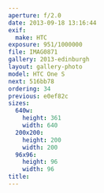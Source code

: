 ```yaml
---
aperture: f/2.0
date: 2013-09-18 13:16:44
exif:
  make: HTC
exposure: 951/1000000
file: IMAG0871
gallery: 2013-edinburgh
layout: gallery-photo
model: HTC One S
next: 516bb78
ordering: 34
previous: e0ef82c
sizes:
  640w:
    height: 361
    width: 640
  200x200:
    height: 200
    width: 200
  96x96:
    height: 96
    width: 96
title: 
---
```

